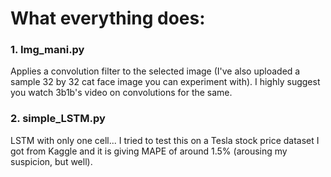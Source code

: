 # What everything does:

### 1. Img_mani.py 
Applies a convolution filter to the selected image (I've also uploaded a sample 32 by 32 cat face image you can experiment with). I highly suggest you watch 3b1b's video on convolutions for the same.

### 2. simple_LSTM.py
LSTM with only one cell... I tried to test this on a Tesla stock price dataset I got from Kaggle and it is giving MAPE of around 1.5% (arousing my suspicion, but well).
